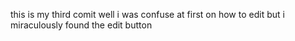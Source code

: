 this is my third comit
well i was confuse at first on how to edit
but i miraculously found the edit button


